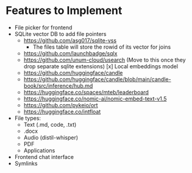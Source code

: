 # Features to Implement

- File picker for frontend
- SQLite vector DB to add file pointers
    - https://github.com/asg017/sqlite-vss
        - The files table will store the rowid of its vector for joins
    - https://github.com/launchbadge/sqlx
    - https://github.com/unum-cloud/usearch (Move to this once they drop separate sqlite extensions)
[x] Local embeddings model
    - https://github.com/huggingface/candle
    - https://github.com/huggingface/candle/blob/main/candle-book/src/inference/hub.md
    - https://huggingface.co/spaces/mteb/leaderboard
    - https://huggingface.co/nomic-ai/nomic-embed-text-v1.5
    - https://github.com/pykeio/ort
    - https://huggingface.co/intfloat
- File types:
    - Text (.md, code, .txt)
    - .docx
    - Audio (distil-whisper)
    - PDF
    - Applications
- Frontend chat interface
- Symlinks
